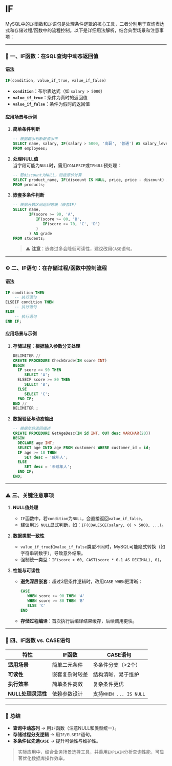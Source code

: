 # IF
MySQL中的`IF`函数和`IF`语句是处理条件逻辑的核心工具，二者分别用于查询表达式和存储过程/函数中的流程控制。以下是详细用法解析，结合典型场景和注意事项：

---

### 📌 一、**IF函数：在SQL查询中动态返回值**
#### **语法**  
```sql
IF(condition, value_if_true, value_if_false)
```
- **`condition`**：布尔表达式（如 `salary > 5000`）  
- **`value_if_true`**：条件为真时的返回值  
- **`value_if_false`**：条件为假时的返回值  

#### **应用场景与示例**  
1. **简单条件判断**  
   ```sql
   -- 根据薪水判断薪资水平
   SELECT name, salary, IF(salary > 5000, '高薪', '普通') AS salary_level
   FROM employees; 
   ```

2. **处理NULL值**  
   当字段可能为`NULL`时，需用`COALESCE`或`IFNULL`预处理：  
   ```sql
   -- 若discount为NULL，则按原价计算
   SELECT product_name, IF(discount IS NULL, price, price - discount) AS selling_price
   FROM products; 
   ```

3. **嵌套多条件判断**  
   ```sql
   -- 根据分数区间返回等级（嵌套IF）
   SELECT name, 
          IF(score >= 90, 'A', 
             IF(score >= 80, 'B', 
                IF(score >= 70, 'C', 'D')
             )
          ) AS grade
   FROM students; 
   ```
   > ⚠️ **注意**：嵌套过多会降低可读性，建议改用`CASE`语句。

---

### ⚙️ 二、**IF语句：在存储过程/函数中控制流程**
#### **语法**  
```sql
IF condition THEN
    -- 执行语句
ELSEIF condition THEN
    -- 执行语句
ELSE
    -- 执行语句
END IF;
```
#### **应用场景与示例**  
1. **存储过程：根据输入参数分支处理**  
   ```sql
   DELIMITER //
   CREATE PROCEDURE CheckGrade(IN score INT)
   BEGIN
     IF score >= 90 THEN
        SELECT 'A';
     ELSEIF score >= 80 THEN
        SELECT 'B';
     ELSE
        SELECT 'C';
     END IF;
   END //
   DELIMITER ; 
   ```

2. **数据验证与动态输出**  
   ```sql
   -- 根据年龄返回描述
   CREATE PROCEDURE GetAgeDesc(IN id INT, OUT desc VARCHAR(20))
   BEGIN
     DECLARE age INT;
     SELECT age INTO age FROM customers WHERE customer_id = id;
     IF age >= 18 THEN
        SET desc = '成年人';
     ELSE
        SET desc = '未成年人';
     END IF;
   END; 
   ```

---

### ⚠️ 三、**关键注意事项**  
1. **NULL值处理**  
   - `IF`函数中，若`condition`为`NULL`，会直接返回`value_if_false`。  
   - 建议用`IS NULL`显式判断，如：`IF(COALESCE(salary, 0) > 5000, ...)`。

2. **数据类型一致性**  
   - `value_if_true`和`value_if_false`类型不同时，MySQL可能隐式转换（如字符串转数字），导致意外结果。  
   - 强制统一类型：`IF(score > 60, CAST(score * 0.1 AS DECIMAL), 0)`。

3. **性能与可读性**  
   - **避免深层嵌套**：超过3层条件逻辑时，改用`CASE WHEN`更清晰：  
     ```sql
     CASE 
        WHEN score >= 90 THEN 'A'
        WHEN score >= 80 THEN 'B'
        ELSE 'C'
     END
     ```
   - **存储过程编译**：首次执行后编译结果缓存，后续调用更快。

---

### 🔀 四、**IF函数 vs. CASE语句**  
| **特性**          | **IF函数**                     | **CASE语句**               |
|-------------------|-------------------------------|---------------------------|
| **适用场景**       | 简单二元条件                  | 多条件分支（>2个）         |
| **可读性**         | 嵌套复杂时较差                | 结构清晰，易于维护        |
| **执行效率**       | 简单条件高效                  | 复杂条件更优              |
| **NULL处理灵活性** | 依赖参数设计                  | 支持`WHEN ... IS NULL`    |

---

### 💎 **总结**  
- **查询中动态列** → 用`IF`函数（注意NULL和类型统一）。  
- **存储过程分支逻辑** → 用`IF/ELSEIF`语句。  
- **多条件优先选`CASE`** → 提升可读性与维护性。  

> 实际应用中，结合业务场景选择工具，并善用`EXPLAIN`分析查询性能，可显著优化数据库操作效率。